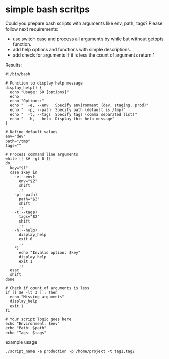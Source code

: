 # simple bash scritps

Could you prepare bash scripts with arguments like env, path, tags?  Please follow next requirements:
- use switch case and process all arguments by while but without getopts function.
- add help options and functions with simple descriptions.
- add check for arguments  if it is less the count of arguments return 1


Results:

```
#!/bin/bash

# Function to display help message
display_help() {
  echo "Usage: $0 [options]"
  echo
  echo "Options:"
  echo "  -e, --env   Specify environment (dev, staging, prod)"
  echo "  -p, --path  Specify path (default is /tmp)"
  echo "  -t, --tags  Specify tags (comma separated list)"
  echo "  -h, --help  Display this help message"
}

# Define default values
env="dev"
path="/tmp"
tags=""

# Process command line arguments
while [[ $# -gt 0 ]]
do
  key="$1"
  case $key in
    -e|--env)
      env="$2"
      shift
      ;;
    -p|--path)
      path="$2"
      shift
      ;;
    -t|--tags)
      tags="$2"
      shift
      ;;
    -h|--help)
      display_help
      exit 0
      ;;
    *)
      echo "Invalid option: $key"
      display_help
      exit 1
      ;;
  esac
  shift
done

# Check if count of arguments is less
if [[ $# -lt 3 ]]; then
  echo "Missing arguments"
  display_help
  exit 1
fi

# Your script logic goes here
echo "Environment: $env"
echo "Path: $path"
echo "Tags: $tags"
```

example usage
```
./script_name -e production -p /home/project -t tag1,tag2
```